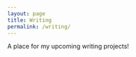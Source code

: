 ```yaml
---
layout: page
title: Writing
permalink: /writing/
---
```


A place for my upcoming writing projects!

